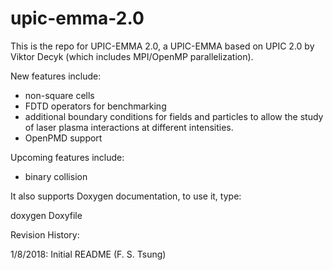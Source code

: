 # upic-emma-2.0


This is the repo for UPIC-EMMA 2.0, a UPIC-EMMA based on UPIC 2.0 by Viktor Decyk (which includes MPI/OpenMP parallelization). 

New features include:

* non-square cells
* FDTD operators for benchmarking
* additional boundary conditions for fields and particles to allow the study of laser plasma interactions at different intensities.
* OpenPMD support

Upcoming features include:

* binary collision


It also supports Doxygen documentation, to use it, type:

doxygen Doxyfile





Revision History:

1/8/2018:  Initial README (F. S. Tsung)

